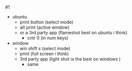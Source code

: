 #1
- ubuntu
	- print button (select mode)
	- alt print (active window)
	- or a 3rd party app (flameshot best on ubuntu i think)
		- cntr 0 (in num keys)
- window
	- win shift s (select mode)
	- print (full screen i think)
	- 3rd party app (light shot is the best on windows )
		- same